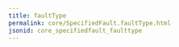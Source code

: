 ```yaml
---
title: faultType
permalink: core/SpecifiedFault.faultType.html
jsonid: core_specifiedfault_faulttype
---
```

